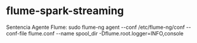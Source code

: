 # flume-spark-streaming

Sentencia Agente Flume:
sudo flume-ng agent --conf /etc/flume-ng/conf --conf-file flume.conf --name spool_dir -Dflume.root.logger=INFO,console

